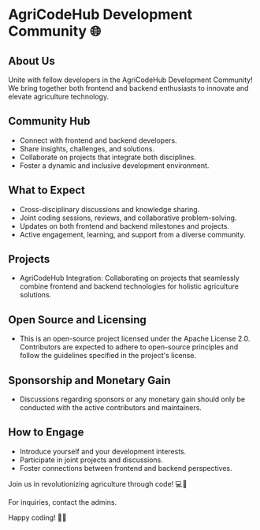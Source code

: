 # AgriCodeHub Development Community 🌐

## About Us
Unite with fellow developers in the AgriCodeHub Development Community! We bring together both frontend and backend enthusiasts to innovate and elevate agriculture technology.

## Community Hub
- Connect with frontend and backend developers.
- Share insights, challenges, and solutions.
- Collaborate on projects that integrate both disciplines.
- Foster a dynamic and inclusive development environment.

## What to Expect
- Cross-disciplinary discussions and knowledge sharing.
- Joint coding sessions, reviews, and collaborative problem-solving.
- Updates on both frontend and backend milestones and projects.
- Active engagement, learning, and support from a diverse community.

## Projects
- AgriCodeHub Integration: Collaborating on projects that seamlessly combine frontend and backend technologies for holistic agriculture solutions.

## Open Source and Licensing
- This is an open-source project licensed under the Apache License 2.0. Contributors are expected to adhere to open-source principles and follow the guidelines specified in the project's license.

## Sponsorship and Monetary Gain
- Discussions regarding sponsors or any monetary gain should only be conducted with the active contributors and maintainers.

## How to Engage
- Introduce yourself and your development interests.
- Participate in joint projects and discussions.
- Foster connections between frontend and backend perspectives.

Join us in revolutionizing agriculture through code! 💻🚜

For inquiries, contact the admins.

Happy coding! 🌱💡
